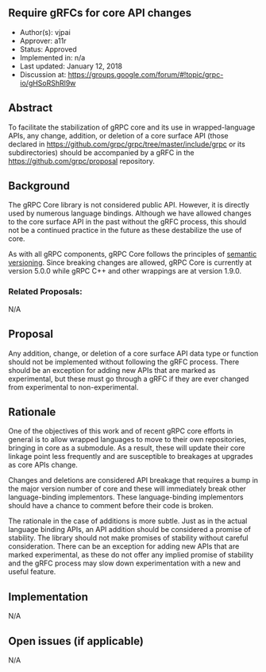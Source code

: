 Require gRFCs for core API changes
----
* Author(s): vjpai
* Approver: a11r
* Status: Approved
* Implemented in: n/a
* Last updated: January 12, 2018
* Discussion at: https://groups.google.com/forum/#!topic/grpc-io/gHSoRShRl9w

## Abstract

To facilitate the stabilization of gRPC core and its use in
wrapped-language APIs, any change, addition, or deletion of a core
surface API (those declared in
https://github.com/grpc/grpc/tree/master/include/grpc or its
subdirectories) should be accompanied by a gRFC in the
https://github.com/grpc/proposal repository.

## Background

The gRPC Core library is not considered public API. However, it is
directly used by numerous language bindings. Although we have allowed
changes to the core surface API in the past without the gRFC process,
this should not be a continued practice in the future as these
destabilize the use of core.

As with all gRPC components, gRPC Core follows the principles of
[semantic versioning](https://semver.org/). Since breaking changes are
allowed, gRPC Core is currently at version 5.0.0 while gRPC C++ and
other wrappings are at version 1.9.0.

### Related Proposals:

N/A

## Proposal

Any addition, change, or deletion of a core surface API data type or
function should not be implemented without following the gRFC
process. There should be an exception for adding new APIs that are
marked as experimental, but these must go through a gRFC if they are
ever changed from experimental to non-experimental.

## Rationale

One of the objectives of this work and of recent gRPC core efforts in
general is to allow wrapped languages to move to their own
repositories, bringing in core as a submodule. As a result, these will
update their core linkage point less frequently and are susceptible to
breakages at upgrades as core APIs change.

Changes and deletions are considered API breakage that requires a bump
in the major version number of core and these will immediately break
other language-binding implementors. These language-binding
implementors should have a chance to comment before their code is
broken.

The rationale in the case of additions is more subtle. Just as in the
actual language binding APIs, an API addition should be considered a
promise of stability. The library should not make promises of
stability without careful consideration. There can be an exception for
adding new APIs that are marked experimental, as these do not offer any
implied promise of stability and the gRFC process may slow down
experimentation with a new and useful feature.

## Implementation

N/A

## Open issues (if applicable)

N/A
